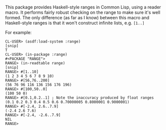 This package provides Haskell-style ranges in Common Lisp, using a reader macro.
It performs fairly robust checking on the range to make sure it's well formed.
The only difference (as far as I know) between this macro and Haskell-style
ranges is that it won't construct infinite lists, e.g. `[1..]`

For example:

```common-lisp
CL-USER> (asdf:load-system :range)
[snip]
T
CL-USER> (in-package :range)
#<PACKAGE "RANGE">
RANGE> (in-readtable range)
[snip]
RANGE> #[1..10]
(1 2 3 4 5 6 7 8 9 10)
RANGE> #[56,76..200]
(56 76 96 116 136 156 176 196)
RANGE> #[100,50..0]
(100 50 0)
RANGE> #[0.1,0.2..1] ; Note the inaccuracy produced by float ranges
(0.1 0.2 0.3 0.4 0.5 0.6 0.70000005 0.8000001 0.9000001)
RANGE> #[-2.4, 2.6..7.9]
(-2.4 2.6 7.6)
RANGE> #[-2.4, -2.6..7.9]
NIL
RANGE>
```
